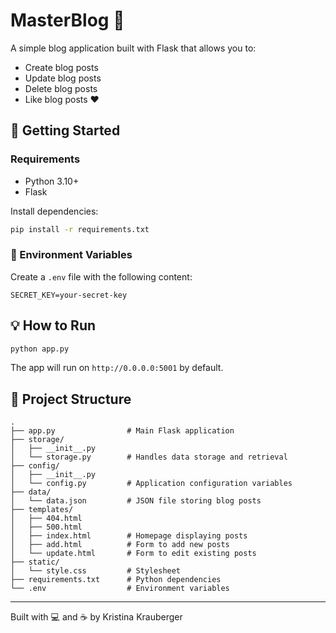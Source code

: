 # MasterBlog 📝

A simple blog application built with Flask that allows you to:

- Create blog posts
- Update blog posts
- Delete blog posts
- Like blog posts ❤️

## 🚀 Getting Started

### Requirements

- Python 3.10+
- Flask

Install dependencies:

```bash
pip install -r requirements.txt
```

### 🔧 Environment Variables

Create a `.env` file with the following content:

```env
SECRET_KEY=your-secret-key
```

## 💡 How to Run

```bash
python app.py
```

The app will run on `http://0.0.0.0:5001` by default.

## 📁 Project Structure

```
.
├── app.py                # Main Flask application
├── storage/
│   ├── __init__.py
│   └── storage.py        # Handles data storage and retrieval
├── config/
│   ├── __init__.py
│   └── config.py         # Application configuration variables
├── data/
│   └── data.json         # JSON file storing blog posts
├── templates/
│   ├── 404.html
│   ├── 500.html
│   ├── index.html        # Homepage displaying posts
│   ├── add.html          # Form to add new posts
│   └── update.html       # Form to edit existing posts
├── static/
│   └── style.css         # Stylesheet
├── requirements.txt      # Python dependencies
└── .env                  # Environment variables
```

---

Built with 💻 and ☕️ by Kristina Krauberger
